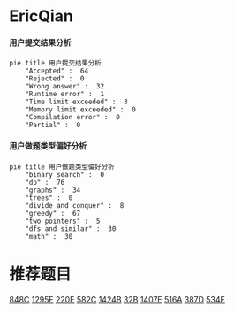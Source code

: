 # EricQian

<!-- tabs:start -->



#### **用户提交结果分析**

```mermaid
pie title 用户提交结果分析
    "Accepted" :  64
    "Rejected" :  0
    "Wrong answer" :  32
    "Runtime error" :  1
    "Time limit exceeded" :  3
    "Memory limit exceeded" :  0
    "Compilation error" :  0
    "Partial" :  0
```

#### **用户做题类型偏好分析**

```mermaid
pie title 用户做题类型偏好分析
    "binary search" :  0
    "dp" :  76
    "graphs" :  34
    "trees" :  0
    "divide and conquer" :  8
    "greedy" :  67
    "two pointers" :  5
    "dfs and similar" :  30
    "math" :  30
```



<!-- tabs:end -->
# 推荐题目
[848C](https://codeforces.com/contest/848/problem/C)
[1295F](https://codeforces.com/contest/1295/problem/F)
[220E](https://codeforces.com/contest/220/problem/E)
[582C](https://codeforces.com/contest/582/problem/C)
[1424B](https://codeforces.com/contest/1424/problem/B)
[32B](https://codeforces.com/contest/32/problem/B)
[1407E](https://codeforces.com/contest/1407/problem/E)
[516A](https://codeforces.com/contest/516/problem/A)
[387D](https://codeforces.com/contest/387/problem/D)
[534F](https://codeforces.com/contest/534/problem/F)
